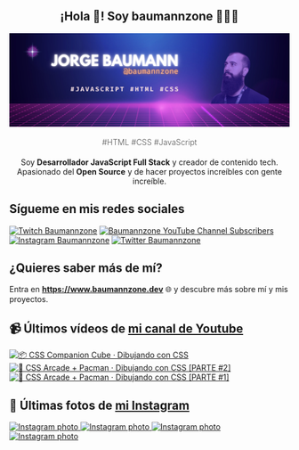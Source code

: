 <p align="center">
   <h2 align="center">¡Hola 👋! Soy baumannzone 👨🏻‍💻</h2>
   <img align="center" src="img/header.png" />
   <h4 align="center" style="font-weight: 300; color: #555;">#HTML #CSS #JavaScript</h4>
</p>

<p align="center" style="margin-bottom: 20px">Soy <strong>Desarrollador JavaScript Full Stack</strong> y creador de contenido tech.
<br/>
Apasionado del <strong>Open Source</strong> y de hacer proyectos increíbles con gente increíble.
</p>

## Sígueme en mis redes sociales

[![Twitch Baumannzone](https://img.shields.io/twitch/status/baumannzone?style=social)](https://twitch.tv/baumannzone)
[![Baumannzone YouTube Channel Subscribers](https://img.shields.io/youtube/channel/subscribers/UCTTj5ztXnGeDRPFVsBp7VMA?style=social)](https://youtube.com/rambitojs)
[![Instagram Baumannzone](https://img.shields.io/badge/Baumannzone--_.svg?label=Instagram&style=social&logo=instagram)](https://instagram.com/baumannzone)
[![Twitter Baumannzone](https://img.shields.io/twitter/follow/Baumannzone?label=Twitter&style=social)](https://twitter.com/baumannzone)

## ¿Quieres saber más de mí?

Entra en **https://www.baumannzone.dev** 🌐 y descubre más sobre mí y mis proyectos.

## 📹 Últimos vídeos de [mi canal de Youtube](https://youtube.com/rambitojs?sub_confirmation=1)


<a href='https://youtu.be/W6xwoSJahA0' target='_blank'>
  <img width='30%' src='https://img.youtube.com/vi/W6xwoSJahA0/mqdefault.jpg' alt='📦 CSS Companion Cube · Dibujando con CSS' />
</a>
<a href='https://youtu.be/9C3NXVXewH8' target='_blank'>
  <img width='30%' src='https://img.youtube.com/vi/9C3NXVXewH8/mqdefault.jpg' alt='👾 CSS Arcade + Pacman · Dibujando con CSS [PARTE #2]' />
</a>
<a href='https://youtu.be/2ahqLdgkSxA' target='_blank'>
  <img width='30%' src='https://img.youtube.com/vi/2ahqLdgkSxA/mqdefault.jpg' alt='👾 CSS Arcade + Pacman · Dibujando con CSS [PARTE #1]' />
</a>

## 📸 Últimas fotos de [mi Instagram](https://instagram.com/baumannzone)


<a href='https://instagram.com/p/C3IDNQVN-Zi' target='_blank'>
  <img width='20%' src='https://scontent-waw1-1.cdninstagram.com/v/t51.2885-15/425971311_735969735266549_7648758950222525133_n.jpg?stp=dst-jpg_e15_fr_p1080x1080&_nc_ht=scontent-waw1-1.cdninstagram.com&_nc_cat=105&_nc_ohc=EWhisnHUQocAX8Nys3a&edm=APU89FABAAAA&ccb=7-5&oh=00_AfDuWd8zERJGuOhXcxh1aNLfPzN7Wo60iWOzJ_9bsC_r7w&oe=65C7E170&_nc_sid=bc0c2c' alt='Instagram photo' />
</a>
<a href='https://instagram.com/p/C2smbHSAjaE' target='_blank'>
  <img width='20%' src='https://scontent-waw1-1.cdninstagram.com/v/t51.2885-15/423433550_295111293565434_6909656458590288842_n.jpg?stp=dst-jpg_e35_s1080x1080&_nc_ht=scontent-waw1-1.cdninstagram.com&_nc_cat=106&_nc_ohc=VvTXbcP87LEAX_oRq9I&edm=APU89FABAAAA&ccb=7-5&ig_cache_key=MzI5MTE3NDQxNjcxMjYxMTQ2MA%3D%3D.2-ccb7-5&oh=00_AfAQmlgTRuIxY3rXe6vk3ilQgWUa9FIQDRT1s0LqQ8W6sg&oe=65CA80B1&_nc_sid=bc0c2c' alt='Instagram photo' />
</a>
<a href='https://instagram.com/p/C2m7ghhtk3C' target='_blank'>
  <img width='20%' src='https://scontent-waw1-1.cdninstagram.com/v/t51.2885-15/422324431_749944756692490_3633401212446622238_n.jpg?stp=dst-jpg_e35_s1080x1080&_nc_ht=scontent-waw1-1.cdninstagram.com&_nc_cat=110&_nc_ohc=ZF5omPZ2bHkAX-8_tCF&edm=APU89FABAAAA&ccb=7-5&ig_cache_key=MzI4OTU3ODI5NzYwNzIxMjQ4Mg%3D%3D.2-ccb7-5&oh=00_AfC-lNgXHsteFQYhiF4jGr8mmQaryoAY28jgtfPuEIv_Dw&oe=65CACD44&_nc_sid=bc0c2c' alt='Instagram photo' />
</a>
<a href='https://instagram.com/p/C2hQRT0tMWZ' target='_blank'>
  <img width='20%' src='https://scontent-waw1-1.cdninstagram.com/v/t51.2885-15/420862071_934800164926628_3994013665308562723_n.jpg?stp=dst-jpg_e35_s1080x1080&_nc_ht=scontent-waw1-1.cdninstagram.com&_nc_cat=108&_nc_ohc=5-TNXaqfzr0AX9Hyf_s&edm=APU89FABAAAA&ccb=7-5&ig_cache_key=MzI4Nzk4MDc2MTIxNzgxMTg2NQ%3D%3D.2-ccb7-5&oh=00_AfCHOJh1ukdBIzUKxnT20sb9QH256HvGSlGfVk-_Y1yjVg&oe=65CA4736&_nc_sid=bc0c2c' alt='Instagram photo' />
</a>
